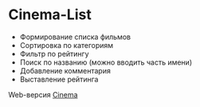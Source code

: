 # Cinema-List

- Формирование списка фильмов
- Cортировка по категориям
- Фильтр по рейтингу
- Поиск по названию (можно вводить часть имени)
- Добавление комментария
- Выставление рейтинга

Web-версия [Cinema](https://tagea.github.io/Cinema-List/)
